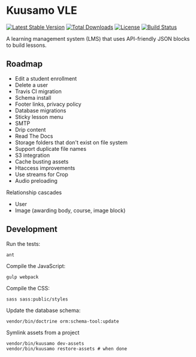 Kuusamo VLE
===========

[![Latest Stable Version](https://poser.pugx.org/kuusamo/core/v)](//packagist.org/packages/kuusamo/core)
[![Total Downloads](https://poser.pugx.org/kuusamo/core/downloads)](//packagist.org/packages/kuusamo/core)
[![License](https://poser.pugx.org/kuusamo/core/license)](//packagist.org/packages/kuusamo/core)
[![Build Status](https://travis-ci.org/kuusamo/core.svg?branch=master)](https://travis-ci.org/kuusamo/core)

A learning management system (LMS) that uses API-friendly JSON blocks to build lessons.


Roadmap
-------

* Edit a student enrollment
* Delete a user
* Travis CI migration
* Schema install
* Footer links, privacy policy
* Database migrations
* Sticky lesson menu
* SMTP
* Drip content
* Read The Docs
* Storage folders that don't exist on file system
* Support duplicate file names
* S3 integration
* Cache busting assets
* Htaccess improvements
* Use streams for Crop
* Audio preloading

Relationship cascades

* User
* Image (awarding body, course, image block)


Development
-----------

Run the tests:

    ant

Compile the JavaScript:

    gulp webpack

Compile the CSS:

    sass sass:public/styles

Update the database schema:

    vendor/bin/doctrine orm:schema-tool:update

Symlink assets from a project

    vendor/bin/kuusamo dev-assets
    vendor/bin/kuusamo restore-assets # when done
